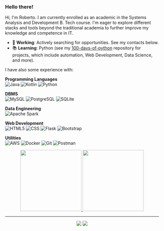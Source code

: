 ### Hello there!

Hi, I'm Roberto. I am currently enrolled as an academic in the Systems Analysis and Development B. Tech course. I'm eager to explore different stacks and tools beyond the traditional academia to further improve my knowledge and competence in IT.

- 💼 **Working**: Actively searching for opportunities. See my contacts below.
- 📚 **Learning**: Python (see my [100-days-of-python](https://github.com/RobertoLJr/100-days-of-python) repository for projects, which include automation, Web Development, Data Science, and more).

I have also some experience with:

**Programming Languages**  
![Java](https://img.shields.io/badge/Java-333333?style=flat&logo=openjdk&logoColor=ED8B00)
![Kotlin](https://img.shields.io/badge/Kotlin-333333?&style=flat&logo=kotlin&logoColor=0095D5)
![Python](https://img.shields.io/badge/Python-333333?style=flat&logo=python&logoColor=3776AB)

**DBMS**  
![MySQL](https://img.shields.io/badge/MySQL-333333?style=flat&logo=mysql&logoColor=005C84)
![PostgreSQL](https://img.shields.io/badge/PostgreSQL-333333?style=flat&logo=postgresql&logoColor=316192)
![SQLite](https://img.shields.io/badge/SQLite-333333?style=flat&logo=sqlite&logoColor=07405E)

**Data Engineering**  
![Apache Spark](https://img.shields.io/badge/Apache%20Spark-333333?style=flat&logo=apachespark&logoColor=FDEE21)

**Web Development**  
![HTML5](https://img.shields.io/badge/-HTML5-333333?style=flat&logo=HTML5)
![CSS](https://img.shields.io/badge/-CSS-333333?style=flat&logo=CSS3&logoColor=1572B6)
![Flask](https://img.shields.io/badge/Flask-333333?style=flat&logo=flask&logoColor=white)
![Bootstrap](https://img.shields.io/badge/Bootstrap-333333?style=flat&logo=bootstrap&logoColor=563D7C)

**Utilities**  
![AWS](https://img.shields.io/badge/Amazon_AWS-333333?style=flat&logo=amazon-aws&logoColor=232F3E)
![Docker](https://img.shields.io/badge/Docker-333333.svg?style=flat&logo=docker&logoColor=230db7ed)
![Git](https://img.shields.io/badge/Git-333333.svg?style=flat&logo=git&logoColor=23F05033)
![Postman](https://img.shields.io/badge/Postman-333333?style=flat&logo=postman&logoColor=FF6C37)

<div align="center">
    <a href="https://github.com/anuraghazra/github-readme-stats">
      <img height=200 src="https://github-readme-stats.vercel.app/api?username=robertoljr&show_icons=True&theme=dark&bg_color=00000000"/>
    </a>
    <a href="https://github.com/anuraghazra/convoychat">
      <img height=200 src="https://github-readme-stats.vercel.app/api/top-langs?username=robertoljr&layout=compact&langs_count=8&card_width=320&theme=dark&bg_color=00000000"/>
    </a>
</div>

---

<div align="center">
    <a href = "mailto:gsn.roberto@gmail.com"><img src="https://img.shields.io/badge/Gmail-D14836?style=for-the-badge&logo=gmail&logoColor=white" target="_blank"></a>
    <a href="https://www.linkedin.com/in/robertoljr/" target="_blank"><img src="https://img.shields.io/badge/-LinkedIn-%230077B5?style=for-the-badge&logo=linkedin&logoColor=white" target="_blank"></a>   
</div>
